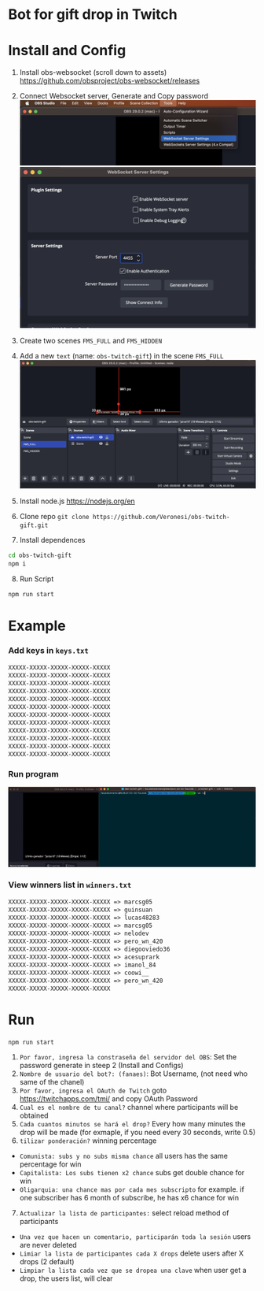 # Bot for gift drop in Twitch

# Install and Config 
1. Install obs-websocket (scroll down to assets) https://github.com/obsproject/obs-websocket/releases
2. Connect Websocket server, Generate and Copy password
![websocket server](https://github.com/Veronesi/obs-twitch-gift/blob/main/docs/images/websocket-server.png)
![obs config](https://github.com/Veronesi/obs-twitch-gift/blob/main/docs/images/obs-config.png)

3. Create two scenes `FMS_FULL` and `FMS_HIDDEN`
4. Add a new `text` (name: `obs-twitch-gift`) in the scene `FMS_FULL`
![create scenes](https://github.com/Veronesi/obs-twitch-gift/blob/main/docs/images/create-scenes.png)
5. Install node.js https://nodejs.org/en
6. Clone repo `git clone https://github.com/Veronesi/obs-twitch-gift.git`
7. Install dependences 
```bash
cd obs-twitch-gift
npm i
```
8. Run Script
```bash
npm run start
```

# Example
### Add keys in `keys.txt`
```
XXXXX-XXXXX-XXXXX-XXXXX-XXXXX
XXXXX-XXXXX-XXXXX-XXXXX-XXXXX
XXXXX-XXXXX-XXXXX-XXXXX-XXXXX
XXXXX-XXXXX-XXXXX-XXXXX-XXXXX
XXXXX-XXXXX-XXXXX-XXXXX-XXXXX
XXXXX-XXXXX-XXXXX-XXXXX-XXXXX
XXXXX-XXXXX-XXXXX-XXXXX-XXXXX
XXXXX-XXXXX-XXXXX-XXXXX-XXXXX
XXXXX-XXXXX-XXXXX-XXXXX-XXXXX
XXXXX-XXXXX-XXXXX-XXXXX-XXXXX
XXXXX-XXXXX-XXXXX-XXXXX-XXXXX
XXXXX-XXXXX-XXXXX-XXXXX-XXXXX
```
### Run program
![example run program](https://github.com/Veronesi/obs-twitch-gift/blob/main/docs/images/example.gif)

### View winners list in `winners.txt`
```
XXXXX-XXXXX-XXXXX-XXXXX-XXXXX => marcsg05
XXXXX-XXXXX-XXXXX-XXXXX-XXXXX => guinsuan
XXXXX-XXXXX-XXXXX-XXXXX-XXXXX => lucas48283
XXXXX-XXXXX-XXXXX-XXXXX-XXXXX => marcsg05
XXXXX-XXXXX-XXXXX-XXXXX-XXXXX => nelodev
XXXXX-XXXXX-XXXXX-XXXXX-XXXXX => pero_wn_420
XXXXX-XXXXX-XXXXX-XXXXX-XXXXX => diegooviedo36
XXXXX-XXXXX-XXXXX-XXXXX-XXXXX => acesuprark
XXXXX-XXXXX-XXXXX-XXXXX-XXXXX => imanol_84
XXXXX-XXXXX-XXXXX-XXXXX-XXXXX => coowi__
XXXXX-XXXXX-XXXXX-XXXXX-XXXXX => pero_wn_420
XXXXX-XXXXX-XXXXX-XXXXX-XXXXX
```

# Run
`npm run start`
1. `Por favor, ingresa la constraseña del servidor del OBS`: Set the password generate in steep 2 (Install and Configs)
2. `Nombre de usuario del bot?: (fanaes)`: Bot Username, (not need who same of the chanel) 
3. `Por favor, ingresa el OAuth de Twitch` goto https://twitchapps.com/tmi/ and copy OAuth Password
4. `Cual es el nombre de tu canal?` channel where participants will be obtained
5. `Cada cuantos minutos se hará el drop?` Every how many minutes the drop will be made (for exmaple, if you need every 30 seconds, write 0.5) 
6. `tilizar ponderación?` winning percentage
- `Comunista: subs y no subs misma chance` all users has the same percentage for win
- `Capitalista: Los subs tienen x2 chance` subs get double chance for win
- `Oligarquia: una chance mas por cada mes subscripto` for example. if one subscriber has 6 month of subscribe, he has x6 chance for win
7. `Actualizar la lista de participantes:` select reload method of participants
- `Una vez que hacen un comentario, participarán toda la sesión` users are never deleted
- `Limiar la lista de participantes cada X drops` delete users after X drops (2 default)
- `Limpiar la lista cada vez que se dropea una clave` when user get a drop, the users list, will clear
